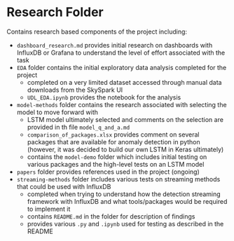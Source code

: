 # Research Folder

Contains research based components of the project including:

- `dashboard_research.md` provides initial research on dashboards with InfluxDB or Grafana to understand the level of effort associated with the task
- `EDA` folder contains the initial exploratory data analysis completed for the project
    - completed on a very limited dataset accessed through manual data downloads from the SkySpark UI
    - `UDL_EDA.ipynb` provides the notebook for the analysis
- `model-methods` folder contains the research associated with selecting the model to move forward with
    - LSTM model ultimately selected and comments on the selection are provided in th file `model_q_and_a.md`
    -  `comparison_of_packages.xlsx` provides comment on several packages that are available for anomaly detection in python (however, it was decided to build our own LSTM in Keras ultimately)
    - contains the `model-demo` folder which includes initial testing on various packages and the high-level tests on an LSTM model
- `papers` folder provides references used in the project (ongoing)
- `streaming-methods` folder includes various tests on streaming methods that could be used with InfluxDB
    - completed when trying to understand how the detection streaming framework with InfluxDB and what tools/packages would be required to implement it
    - contains `README.md` in the folder for description of findings
    - provides various `.py` and `.ipynb` used for testing as described in the README
